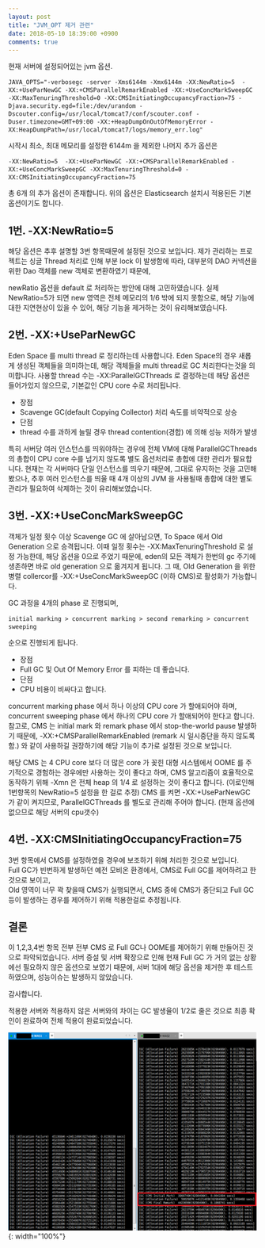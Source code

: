 ```yaml
---
layout: post
title: "JVM_OPT 제거 관련"
date: 2018-05-10 18:39:00 +0900
comments: true
---
```



현재 서버에 설정되어있는 jvm 옵션.

```
JAVA_OPTS="-verbosegc -server -Xms6144m -Xmx6144m -XX:NewRatio=5  -XX:+UseParNewGC -XX:+CMSParallelRemarkEnabled -XX:+UseConcMarkSweepGC -XX:MaxTenuringThreshold=0 -XX:CMSInitiatingOccupancyFraction=75 -Djava.security.egd=file:/dev/urandom -Dscouter.config=/usr/local/tomcat7/conf/scouter.conf -Duser.timezone=GMT+09:00 -XX:+HeapDumpOnOutOfMemoryError -XX:HeapDumpPath=/usr/local/tomcat7/logs/memory_err.log"
```

시작시 최소, 최대 메모리를 설정한 6144m 을 제외한 나머지 추가 옵션은

```
-XX:NewRatio=5  -XX:+UseParNewGC -XX:+CMSParallelRemarkEnabled -XX:+UseConcMarkSweepGC -XX:MaxTenuringThreshold=0 -XX:CMSInitiatingOccupancyFraction=75
```

총 6개 의 추가 옵션이 존재합니다.
위의 옵션은 Elasticsearch 설치시 적용된든 기본옵션이기도 합니다.



1번. -XX:NewRatio=5
---
해당 옵션은 추후 설명할 3번 항목때문에 설정된 것으로 보입니다.
제가 관리하는 프로젝트는 싱글 Thread 처리로 인해 부분 lock 이 발생함에 따라,
대부분의 DAO 커넥션을 위한 Dao 객체를 new 객체로 변환하였기 때문에,

newRatio 옵션을 default 로 처리하는 방안에 대해 고민하였습니다.
실제 NewRatio=5가 되면 new 영역은 전체 메모리의 1/6 밖에 되지 못함으로, 해당 기능에 대한 지연현상이 있을 수 있어, 해당 기능을 제거하는 것이 유리해보였습니다.


2번. -XX:+UseParNewGC
---
Eden Space 를 multi thread 로 정리하는데 사용합니다.
Eden Space의 경우 새롭게 생성된 객체들을 의미하는데, 해당 객체들을 multi thread로 GC 처리한다는것을 의미합니다.
사용할 thread 수는 -XX:ParallelGCThreads 로 결정하는데 해당 옵션은 들어가있지 않으므로, 기본값인 CPU core 수로 처리됩니다.


- 장점
 - Scavenge GC(default Copying Collector) 처리 속도를 비약적으로 상승
- 단점
 - thread 수를 과하게 늘릴 경우 thread contention(경합) 에 의해 성능 저하가 발생

특히 서버당 여러 인스턴스를 띄워야하는 경우에 전체 VM에 대해 ParallelGCThreads 의 총합이 CPU core 수를 넘기지 않도록 별도 옵션처리로 총합에 대한 관리가 필요합니다.
현재는 각 서버마다 단일 인스턴스를 띄우기 때문에, 그대로 유지하는 것을 고민해봤으나, 추후 여러 인스턴스를 띄울 때 4개 이상의 JVM 을 사용될때 총합에 대한 별도 관리가 필요하여 삭제하는 것이 유리해보였습니다.


3번. -XX:+UseConcMarkSweepGC
---

객체가 일정 횟수 이상 Scavenge GC 에 살아남으면, To Space 에서 Old Generation 으로 승격됩니다.
이때 일정 횟수는 -XX:MaxTenuringThreshold 로 설정 가능한데, 해당 옵션을 0으로 주었기 때문에, eden의 모든 객체가 한번의 gc 주기에 생존하면 바로 old generation 으로 옮겨지게 됩니다.
그 때, Old Generation 을 위한 병렬 collercor를 -XX:+UseConcMarkSweepGC (이하 CMS)로 활성화가 가능합니다.

GC 과정을 4개의 phase 로 진행되며,
```
initial marking > concurrent marking > second remarking > concurrent sweeping
```
순으로 진행되게 됩니다.

- 장점
 - Full GC 및 Out Of Memory Error 를 피하는 데 좋습니다.
- 단점
 - CPU 비용이 비싸다고 합니다.

concurrent marking phase 에서 하나 이상의 CPU core 가 할애되어야 하며, concurrent sweeping phase 에서 하나의 CPU core 가 할애되어야 한다고 합니다.
참고로, CMS 는 initial mark 와 remark phase 에서 stop-the-world pause 발생하기 때문에, -XX:+CMSParallelRemarkEnabled (remark 시 일시중단을 하지 않도록 함.) 와 같이 사용하길 권장하기에 해당 기능이 추가로 설정된 것으로 보입니다.

해당 CMS 는 4 CPU core 보다 더 많은 core 가 꽂힌 대형 시스템에서 OOME 를 주기적으로 경험하는 경우에만 사용하는 것이 좋다고 하며,
CMS 알고리즘이 효율적으로 동작하기 위해 -Xmn 은 전체 heap 의 1/4 로 설정하는 것이 좋다고 합니다. (이로인해 1번항목의 NewRatio=5 설정을 한 걸로 추정)
CMS 를 켜면 -XX:+UseParNewGC 가 같이 켜지므로, ParallelGCThreads 를 별도로 관리해 주어야 합니다. (현재 옵션에 없으므로 해당 서버의 cpu갯수)


4번. -XX:CMSInitiatingOccupancyFraction=75
---

3번 항목에서 CMS를 설정하였을 경우에 보조하기 위해 처리한 것으로 보입니다.  
Full GC가 빈번하게 발생하던 예전 모비온 환경에서, CMS로 Full GC를 제어하려고 한 것으로 보이고,  
Old 영역이 너무 꽉 찾을때 CMS가 실행되면서, CMS 중에 CMS가 중단되고 Full GC등이 발생하는 경우를 제어하기 위해 적용한걸로 추정됩니다.





결론
---

이 1,2,3,4번 항목 전부 전부 CMS 로 Full GC나 OOME를 제어하기 위해 만들어진 것으로 파악되었습니다.
서버 증설 및 서버 확장으로 인해 현재 Full GC 가 거의 없는 상황에선 필요하지 않은 옵션으로 보였기 때문에, 서버 1대에 해당 옵션을 제거한 후 테스트 하였으며,
성능이슈는 발생하지 않았습니다.

감사합니다.

적용한 서버와 적용하지 않은 서버와의 차이는 GC 발생율이 1/2로 줄은 것으로 최종 확인이 완료하여 전체 적용이 완료되었습니다.

![이미지](/images/20180510jvmoption_01.png){: width="100%"}
